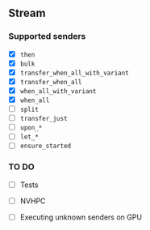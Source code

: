 ## Stream

### Supported senders

- [x] `then`
- [x] `bulk`
- [x] `transfer_when_all_with_variant`
- [x] `transfer_when_all`
- [x] `when_all_with_variant`
- [x] `when_all`
- [ ] `split`
- [ ] `transfer_just`
- [ ] `upon_*`
- [ ] `let_*`
- [ ] `ensure_started`

### TO DO

- [ ] Tests
- [ ] NVHPC
- [ ] Executing unknown senders on GPU

